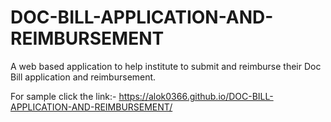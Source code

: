 # DOC-BILL-APPLICATION-AND-REIMBURSEMENT
A web based application to help institute to submit and reimburse their Doc Bill application and reimbursement.

For sample click the link:-
https://alok0366.github.io/DOC-BILL-APPLICATION-AND-REIMBURSEMENT/
    
